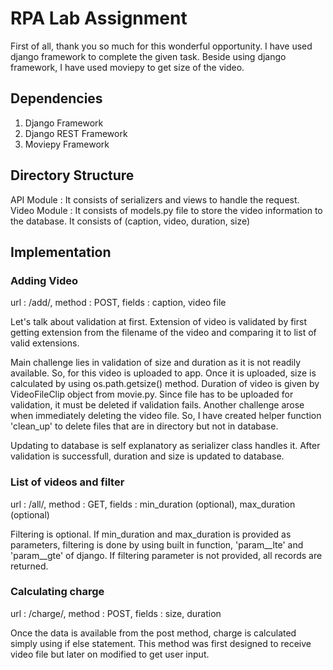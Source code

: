# RPA Lab Assignment

First of all, thank you so much for this wonderful opportunity. I have used django framework to complete the given task. Beside using django framework, I have used moviepy
to get size of the video.

## Dependencies
1. Django Framework
2. Django REST Framework
3. Moviepy Framework

## Directory Structure
API Module : It consists of serializers and views to handle the request.
Video Module : It consists of models.py file to store the video information to the database. It consists of (caption, video, duration, size)

## Implementation

### Adding Video

url : /add/, method : POST, fields : caption, video file

Let's talk about validation at first. Extension of video is validated by first getting extension from the filename of the video and comparing it to list of valid
extensions.

Main challenge lies in validation of size and duration as it is not readily available. So, for this video is uploaded to app. Once it is uploaded, size is calculated
by using os.path.getsize() method. Duration of video is given by VideoFileClip object from movie.py. Since file has to be uploaded for validation, it must be deleted
if validation fails. Another challenge arose when immediately deleting the video file. So, I have created helper function 'clean_up' to delete files that are in directory
but not in database.

Updating to database is self explanatory as serializer class handles it. After validation is successfull, duration and size is updated to database.


### List of videos and filter

url : /all/, method : GET, fields : min_duration (optional), max_duration (optional)

Filtering is optional. If min_duration and max_duration is provided as parameters, filtering is done by using built in function, 'param__lte' and 'param__gte' of django.
If filtering parameter is not provided, all records are returned.

### Calculating charge

url : /charge/, method : POST, fields : size, duration

Once the data is available from the post method, charge is calculated simply using if else statement. This method was first designed to receive video file but later on
modified to get user input.


